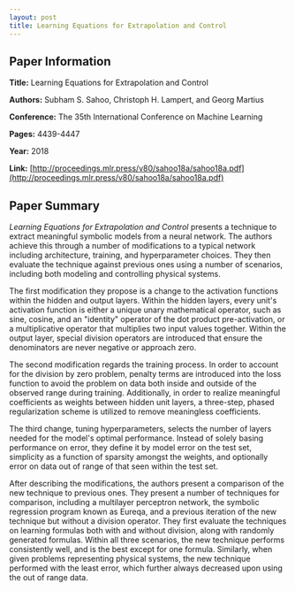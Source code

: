 ```yaml
---
layout: post
title: Learning Equations for Extrapolation and Control
---
```


## Paper Information

**Title:** Learning Equations for Extrapolation and Control

**Authors:** Subham S. Sahoo, Christoph H. Lampert, and Georg Martius

**Conference:** The 35th International Conference on Machine Learning

**Pages:** 4439-4447

**Year:** 2018

**Link:** [http://proceedings.mlr.press/v80/sahoo18a/sahoo18a.pdf](http://proceedings.mlr.press/v80/sahoo18a/sahoo18a.pdf)

## Paper Summary

*Learning Equations for Extrapolation and Control* presents a technique to extract meaningful symbolic models from a neural network. The authors achieve this through a number of modifications to a typical network including architecture, training, and hyperparameter choices. They then evaluate the technique against previous ones using a number of scenarios, including both modeling and controlling physical systems.

The first modification they propose is a change to the activation functions within the hidden and output layers. Within the hidden layers, every unit's activation function is either a unique unary mathematical operator, such as sine, cosine, and an "identity" operator of the dot product pre-activation, or a multiplicative operator that multiplies two input values together. Within the output layer, special division operators are introduced that ensure the denominators are never negative or approach zero. 

The second modification regards the training process. In order to account for the division by zero problem, penalty terms are introduced into the loss function to avoid the problem on data both inside and outside of the observed range during training. Additionally, in order to realize meaningful coefficients as weights between hidden unit layers, a three-step, phased regularization scheme is utilized to remove meaningless coefficients.

The third change, tuning hyperparameters, selects the number of layers needed for the model's optimal performance. Instead of solely basing performance on error, they define it by model error on the test set, simplicity as a function of sparsity amongst the weights, and optionally error on data out of range of that seen within the test set.

After describing the modifications, the authors present a comparison of the new technique to previous ones. They present a number of techniques for comparison, including a multilayer perceptron network, the symbolic regression program known as Eureqa, and a previous iteration of the new technique but without a division operator. They first evaluate the techniques on learning formulas both with and without division, along with randomly generated formulas. Within all three scenarios, the new technique performs consistently well, and is the best except for one formula. Similarly, when given problems representing physical systems, the new technique performed with the least error, which further always decreased upon using the out of range data.

